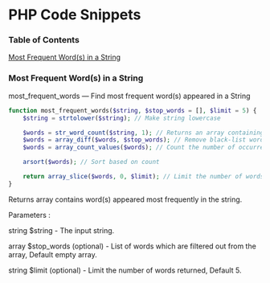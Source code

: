 # PHP Code Snippets

### Table of Contents

[Most Frequent Word(s) in a String](#most-frequent-words-in-a-string)

### Most Frequent Word(s) in a String
most_frequent_words — Find most frequent word(s) appeared in a String
```php
function most_frequent_words($string, $stop_words = [], $limit = 5) {
    $string = strtolower($string); // Make string lowercase

    $words = str_word_count($string, 1); // Returns an array containing all the words found inside the string
    $words = array_diff($words, $stop_words); // Remove black-list words from the array
    $words = array_count_values($words); // Count the number of occurrence

    arsort($words); // Sort based on count

    return array_slice($words, 0, $limit); // Limit the number of words and returns the word array
}
```
Returns array contains word(s) appeared most frequently in the string.

Parameters :

string $string - The input string.

array $stop_words (optional) - List of words which are filtered out from the array, Default empty array.

string $limit (optional) - Limit the number of words returned, Default 5.
